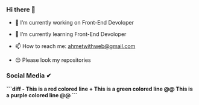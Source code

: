 ### Hi there 👋


- 🔭 I’m currently working on Front-End Devoloper
- 🌱 I’m currently learning Front-End Devoloper
- 📫 How to reach me: ahmetwithweb@gmail.com


- 😊 Please look my repositories

### Social Media ✔
  <b>
```diff
- This is a red colored line
+ This is a green colored line
@@ This is a purple colored line @@
```
  </b>
